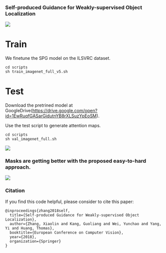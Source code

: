 ### Self-produced Guidance for Weakly-supervised Object Localization


![](figs/fig1-1.png)

# Train
We finetune the SPG model on the ILSVRC dataset.  
```
cd scripts
sh train_imagenet_full_v5.sh
```


# Test
 Download the pretrined model at GoogleDrive(https://drive.google.com/open?id=1EwRuqfGASarGidutnYB8rXLSuzYpEoSM).

 Use the test script to generate attention maps.
```
cd scripts
sh val_imagenet_full.sh
```

![](figs/imagenet-box-1.png)

### Masks are getting better with the proposed easy-to-hard approach.
![](figs/show1-1.png)

### Citation
If you find this code helpful, please consider to cite this paper:
```
@inproceedings{zhang2018self,
  title={Self-produced Guidance for Weakly-supervised Object Localization},
  author={Zhang, Xiaolin and Kang, Guoliang and Wei, Yunchao and Yang, Yi and Huang, Thomas},
  booktitle={European Conference on Computer Vision},
  year={2018},
  organization={Springer}
}
```
